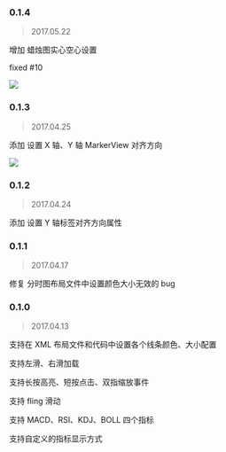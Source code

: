 ### 0.1.4

> 2017.05.22

增加 蜡烛图实心空心设置

fixed #10

![](http://ww1.sinaimg.cn/large/006tNc79gy1ffu3gin235j30f00qoaar.jpg)

### 0.1.3

> 2017.04.25

添加 设置 X 轴、Y 轴 MarkerView 对齐方向

![](http://ww1.sinaimg.cn/large/006tNbRwgy1feysmzj8atg30dc0nkdy5.gif)

### 0.1.2

> 2017.04.24

添加 设置 Y 轴标签对齐方向属性

### 0.1.1

> 2017.04.17

修复 分时图布局文件中设置颜色大小无效的 bug

### 0.1.0

> 2017.04.13

支持在 XML 布局文件和代码中设置各个线条颜色、大小配置

支持左滑、右滑加载

支持长按高亮、短按点击、双指缩放事件

支持 fling 滑动

支持 MACD、RSI、KDJ、BOLL 四个指标

支持自定义的指标显示方式